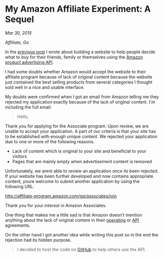 # My Amazon Affiliate Experiment: A Sequel

*Mar 30, 2015*

*Affiliate, Go*

In the [previous post](/my-amazon-affiliate-experiment.html) I wrote about
building a website to help people decide what to buy for their friends, family
or themselves using the
[Amazon product advertising API](https://affiliate-program.amazon.com/gp/advertising/api/detail/main.html).

I had some doubts whether Amazon would accept the website to their affiliate
program because of lack of original content because the website just contained
the best selling products from several categories I thought sold well in a nice
and usable interface.

My doubts were confirmed when I got an email from Amazon telling me they rejected
my application exactly because of the lack of original content. I'm including
the full email:

> Hello,
  
  Thank you for applying for the Associate program. Upon review, we are unable
  to accept your application. A part of our criteria is that your site has to
  be established with enough unique content. We rejected your application due to
  one or more of the following reasons.
  
  - Lack of content which is original to your site and beneficial to your visitors
  - Pages that are mainly empty when advertisement content is removed
  
  Unfortunately, we arent able to review an application once its been rejected.
  If your website has been further  developed and now contains appropriate
  content, youre welcome to submit another application by using the following URL:
  
  http://affiliate-program.amazon.com/gp/associates/join
  
  Thank you for your interest in Amazon Associates.

One thing that makes me a little sad is that Amazon doesn't mention anything
about the lack of original content in their
[operating](https://affiliate-program.amazon.com/gp/associates/agreement/) or
[API](https://affiliate-program.amazon.com/gp/advertising/api/detail/agreement.html)
agreements.

On the other hand I got another idea while writing this post so in the end
the rejection had its hidden purpose.

> I decided to host the code on [GitHub](https://github.com/mirovarga/yepiwantthis.com)
  to help others use the API.
